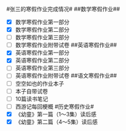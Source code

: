 #张三的寒假作业完成情况#
##数学寒假作业##
- [x] 数学寒假作业第一部分
- [x] 数学寒假作业第二部分
- [ ] 数学寒假作业第三部分
- [ ] 数学寒假作业附带试卷
##英语寒假作业##
- [x] 英语寒假作业第一部分
- [x] 英语寒假作业第二部分
- [ ] 英语寒假作业第三部分
- [ ] 英语寒假作业附带试卷
##语文寒假作业##
- [ ] 空空如也的作业本子
- [ ] 本子自带试卷
- [ ] 10篇读书笔记
- [ ] 西游记每回梗概
#历史寒假作业#
- [x] 《幼童》第一篇（1～3集）读后感
- [x] 《幼童》第二篇（4～5集）读后感

